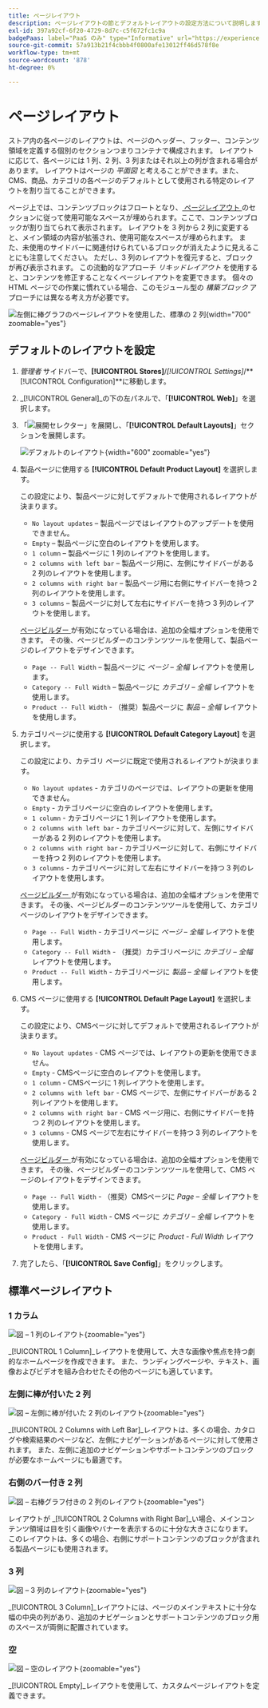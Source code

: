 ```yaml
---
title: ページレイアウト
description: ページレイアウトの節とデフォルトレイアウトの設定方法について説明します。
exl-id: 397a92cf-6f20-4729-8d7c-c5f672fc1c9a
badgePaas: label="PaaS のみ" type="Informative" url="https://experienceleague.adobe.com/en/docs/commerce/user-guides/product-solutions" tooltip="Adobe Commerce on Cloud プロジェクト（Adobeが管理する PaaS インフラストラクチャ）およびオンプレミスプロジェクトにのみ適用されます。"
source-git-commit: 57a913b21f4cbbb4f0800afe13012ff46d578f8e
workflow-type: tm+mt
source-wordcount: '878'
ht-degree: 0%

---
```


# ページレイアウト

ストア内の各ページのレイアウトは、ページのヘッダー、フッター、コンテンツ領域を定義する個別のセクションつまりコンテナで構成されます。 レイアウトに応じて、各ページには 1 列、2 列、3 列またはそれ以上の列が含まれる場合があります。 レイアウトはページの _平面図_ と考えることができます。また、CMS、商品、カテゴリの各ページのデフォルトとして使用される特定のレイアウトを割り当てることができます。

ページ上では、コンテンツブロックはフロートとなり、[ ページレイアウト ](layout-updates.md) のセクションに従って使用可能なスペースが埋められます。ここで、コンテンツブロックが割り当てられて表示されます。 レイアウトを 3 列から 2 列に変更すると、メイン領域の内容が拡張され、使用可能なスペースが埋められます。 また、未使用のサイドバーに関連付けられているブロックが消えたように見えることにも注意してください。 ただし、3 列のレイアウトを復元すると、ブロックが再び表示されます。 この流動的なアプローチ _リキッドレイアウト_ を使用すると、コンテンツを修正することなくページレイアウトを変更できます。 個々のHTML ページでの作業に慣れている場合、このモジュール型の _構築ブロック_ アプローチには異なる考え方が必要です。

![ 左側に棒グラフのページレイアウトを使用した、標準の 2 列 ](./assets/storefront-2-column-ee.png){width="700" zoomable="yes"}

## デフォルトのレイアウトを設定

1. _管理者_ サイドバーで、**[!UICONTROL Stores]**/_[!UICONTROL Settings]_/**[!UICONTROL Configuration]**に移動します。

1. _[!UICONTROL General]_の下の左パネルで、「**[!UICONTROL Web]**」を選択します。

1. 「![ 展開セレクター ](../assets/icon-display-expand.png)」を展開し、「**[!UICONTROL Default Layouts]**」セクションを展開します。

   ![ デフォルトのレイアウト ](./assets/web-default-layouts.png){width="600" zoomable="yes"}

1. 製品ページに使用する **[!UICONTROL Default Product Layout]** を選択します。

   この設定により、製品ページに対してデフォルトで使用されるレイアウトが決まります。

   - `No layout updates` – 製品ページではレイアウトのアップデートを使用できません。
   - `Empty` – 製品ページに空白のレイアウトを使用します。
   - `1 column` – 製品ページに 1 列のレイアウトを使用します。
   - `2 columns with left bar` – 製品ページ用に、左側にサイドバーがある 2 列のレイアウトを使用します。
   - `2 columns with right bar` – 製品ページ用に右側にサイドバーを持つ 2 列のレイアウトを使用します。
   - `3 columns` – 製品ページに対して左右にサイドバーを持つ 3 列のレイアウトを使用します。

   [ ページビルダー ](../page-builder/introduction.md) が有効になっている場合は、追加の全幅オプションを使用できます。 その後、ページビルダーのコンテンツツールを使用して、製品ページのレイアウトをデザインできます。

   - `Page -- Full Width` – 製品ページに _ページ – 全幅_ レイアウトを使用します。
   - `Category -- Full Width` – 製品ページに _カテゴリ – 全幅_ レイアウトを使用します。
   - `Product -- Full Width` - （推奨）製品ページに _製品 – 全幅_ レイアウトを使用します。

1. カテゴリページに使用する **[!UICONTROL Default Category Layout]** を選択します。

   この設定により、カテゴリ ページに既定で使用されるレイアウトが決まります。

   - `No layout updates` - カテゴリのページでは、レイアウトの更新を使用できません。
   - `Empty` - カテゴリページに空白のレイアウトを使用します。
   - `1 column` - カテゴリページに 1 列レイアウトを使用します。
   - `2 columns with left bar` - カテゴリページに対して、左側にサイドバーがある 2 列のレイアウトを使用します。
   - `2 columns with right bar` - カテゴリページに対して、右側にサイドバーを持つ 2 列のレイアウトを使用します。
   - `3 columns` - カテゴリページに対して左右にサイドバーを持つ 3 列のレイアウトを使用します。

   [ ページビルダー ](../page-builder/introduction.md) が有効になっている場合は、追加の全幅オプションを使用できます。 その後、ページビルダーのコンテンツツールを使用して、カテゴリページのレイアウトをデザインできます。

   - `Page -- Full Width` - カテゴリページに _ページ – 全幅_ レイアウトを使用します。
   - `Category -- Full Width` - （推奨）カテゴリページに _カテゴリ – 全幅_ レイアウトを使用します。
   - `Product -- Full Width` - カテゴリページに _製品 – 全幅_ レイアウトを使用します。

1. CMS ページに使用する **[!UICONTROL Default Page Layout]** を選択します。

   この設定により、CMSページに対してデフォルトで使用されるレイアウトが決まります。

   - `No layout updates` - CMS ページでは、レイアウトの更新を使用できません。
   - `Empty` - CMSページに空白のレイアウトを使用します。
   - `1 column` - CMSページに 1 列レイアウトを使用します。
   - `2 columns with left bar` - CMS ページで、左側にサイドバーがある 2 列レイアウトを使用します。
   - `2 columns with right bar` - CMS ページ用に、右側にサイドバーを持つ 2 列のレイアウトを使用します。
   - `3 columns` - CMS ページで左右にサイドバーを持つ 3 列のレイアウトを使用します。

   [ ページビルダー ](../page-builder/introduction.md) が有効になっている場合は、追加の全幅オプションを使用できます。 その後、ページビルダーのコンテンツツールを使用して、CMS ページのレイアウトをデザインできます。

   - `Page -- Full Width` - （推奨）CMSページに _Page – 全幅_ レイアウトを使用します。
   - `Category - Full Width` - CMS ページに _カテゴリ – 全幅_ レイアウトを使用します。
   - `Product - Full Width` - CMS ページに _Product - Full Width_ レイアウトを使用します。

1. 完了したら、「**[!UICONTROL Save Config]**」をクリックします。

## 標準ページレイアウト

### 1 カラム

![ 図 – 1 列のレイアウト ](./assets/layout-1-col-th.png){zoomable="yes"}

_[!UICONTROL 1 Column]_レイアウトを使用して、大きな画像や焦点を持つ劇的なホームページを作成できます。 また、ランディングページや、テキスト、画像およびビデオを組み合わせたその他のページにも適しています。

### 左側に棒が付いた 2 列

![ 図 – 左側に棒が付いた 2 列のレイアウト ](./assets/layout-2-col-lft-bar-th.png){zoomable="yes"}

_[!UICONTROL 2 Columns with Left Bar]_レイアウトは、多くの場合、カタログや検索結果のページなど、左側にナビゲーションがあるページに対して使用されます。 また、左側に追加のナビゲーションやサポートコンテンツのブロックが必要なホームページにも最適です。

### 右側のバー付き 2 列

![ 図 – 右棒グラフ付きの 2 列のレイアウト ](./assets/layout-2-col-rt-bar-th.png){zoomable="yes"}

レイアウトが _[!UICONTROL 2 Columns with Right Bar]_い場合、メインコンテンツ領域は目を引く画像やバナーを表示するのに十分な大きさになります。 このレイアウトは、多くの場合、右側にサポートコンテンツのブロックが含まれる製品ページにも使用されます。

### 3 列

![ 図 – 3 列のレイアウト ](./assets/layout-3-col-th.png){zoomable="yes"}

_[!UICONTROL 3 Column]_レイアウトには、ページのメインテキストに十分な幅の中央の列があり、追加のナビゲーションとサポートコンテンツのブロック用のスペースが両側に配置されています。

### 空

![ 図 – 空のレイアウト ](./assets/layout-blank-th.png){zoomable="yes"}

_[!UICONTROL Empty]_レイアウトを使用して、カスタムページレイアウトを定義できます。
